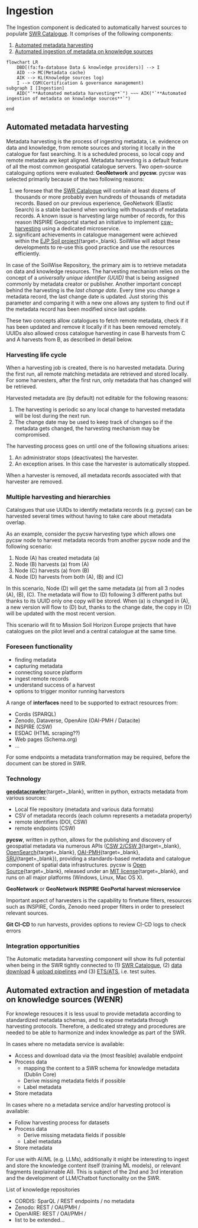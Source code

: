 #  Ingestion

The Ingestion component is dedicated to automatically harvest sources to populate [SWR Catalogue](publication.md#catalogue-server). It comprises of the following components:

1. [Automated metadata harvesting](#automated-metadata-harvesting)
2. [Automated ingestion of metadata on knowledge sources](#automated-ingestion-of-metadata-on-knowledge-sources)

``` mermaid
flowchart LR
    DBD[(fa:fa-database Data & knowledge providers)] --> I
    AID --> MC(Metadata cache)
    AIK --> KL(Knowledge sources log)
    I --> CGM(Certification & governance management)
subgraph I [Ingestion]
    AID("`**Automated metadata harvesting**`") ~~~ AIK("`**Automated ingestion of metadata on knowledge sources**`")

end
```

## Automated metadata harvesting

Metadata harvesting is the process of ingesting metadata, i.e. evidence on data and knowledge, from remote sources and storing it locally in the catalogue for fast searching. It is a scheduled process, so local copy and remote metadata are kept aligned.  Metadata harvesting is a default feature of all the most common geospatial catalogue servers.
Two open-source cataloguing options were evaluated: **GeoNetwork** and **pycsw.** pycsw was selected primarily because of the two following reasons:

1.	we foresee that the [SWR Catalogue](publication.md#catalogue-server) will contain at least dozens of thousands or more probably even hundreds of thousands of metadata records. Based on our previous experience, GeoNetwork (Elastic Search) is a stable backend when working with thousands of metadata records. A known issue is harvesting large number of records, for this reason INSPIRE Geoportal started an initiative to implement [csw-harvesting](https://github.com/GeoCat/csw-harvester) using a dedicated microservice.
2. significant achievements in catalogue management were achieved within the [EJP Soil project](https://ejpsoil.eu/){target=_blank}. SoilWise will adopt these developments to re-use this good practice and use the resources efficiently.

In case of the SoilWise Repository, the primary aim is to retrieve metadata on data and knowledge resources. The harvesting mechanism relies on the concept of a _universally unique identifier (UUID)_ that is being assigned commonly by metadata creator or publisher. Another important concept behind the harvesting is the _last change date_. Every time you change a metadata record, the last change date is updated. Just storing this parameter and comparing it with a new one allows any system to find out if the metadata record has been modified since last update.

These two concepts allow catalogues to fetch remote metadata, check if it has been updated and remove it locally if it has been removed remotely. UUIDs also allowed cross catalogue harvesting in case B harvests from C and A harvests from B, as described in detail below.

### Harvesting life cycle

When a harvesting job is created, there is no harvested metadata. During the first run, all remote matching metadata are retrieved and stored locally. For some harvesters, after the first run, only metadata that has changed will be retrieved.

Harvested metadata are (by default) not editable for the following reasons:

1. The harvesting is periodic so any local change to harvested metadata will be lost during the next run.
2. The change date may be used to keep track of changes so if the metadata gets changed, the harvesting mechanism may be compromised.

The harvesting process goes on until one of the following situations arises:

1.	An administrator stops (deactivates) the harvester.
2.	An exception arises. In this case the harvester is automatically stopped.

When a harvester is removed, all metadata records associated with that harvester are removed.

### Multiple harvesting and hierarchies

Catalogues that use UUIDs to identify metadata records (e.g. pycsw) can be harvested several times without having to take care about metadata overlap.

As an example, consider the pycsw harvesting type which allows one pycsw node to harvest metadata records from another pycsw node and the following scenario:

1.	Node (A) has created metadata (a)
2.	Node (B) harvests (a) from (A)
3.	Node (C) harvests (a) from (B)
4.	Node (D) harvests from both (A), (B) and (C)

In this scenario, Node (D) will get the same metadata (a) from all 3 nodes (A), (B), (C). The metadata will flow to (D) following 3 different paths but thanks to its UUID only one copy will be stored. When (a) is changed in (A), a new version will flow to (D) but, thanks to the change date, the copy in (D) will be updated with the most recent version.

This scenario will fit to Mission Soil Horizon Europe projects that have catalogues on the pilot level and a central catalogue at the same time.

### Foreseen functionality

- finding metadata
- capturing metadata
- connecting source platform
- ingest remote records
- understand success of a harvest
- options to trigger monitor running harvestors

A range of **interfaces** need to be supported to extract resources from:

- Cordis (SPARQL)
- Zenodo, Dataverse, OpenAire (OAI-PMH / Datacite)
- INSPIRE (CSW)
- ESDAC (HTML scraping??)
- Web pages (Schema.org)
- ...

For some endpoints a metadata transformation may be required, before the document can be stored in SWR.

### Technology

[**geodatacrawler**](https://pypi.org/project/geodatacrawler/){target=_blank}, written in python, extracts metadata from various sources:

- Local file repository (metadata and various data formats)
- CSV of metadata records (each column represents a metadata property)
- remote identifiers (DOI, CSW)
- remote endpoints (CSW)

**pycsw**, written in python, allows for the publishing and discovery of geospatial metadata via numerous APIs ([CSW 2/CSW 3](https://www.ogc.org/standard/cat/){target=_blank}, [OpenSearch](https://opensearch.org/){target=_blank}, [OAI-PMH](https://www.openarchives.org/pmh/){target=_blank}, [SRU](https://developers.exlibrisgroup.com/rosetta/integrations/standards/sru/){target=_blank}), providing a standards-based metadata and catalogue component of spatial data infrastructures. pycsw is [Open Source](https://opensource.org/){target=_blank}, released under an [MIT license](https://docs.pycsw.org/en/latest/license.html){target=_blank}, and runs on all major platforms (Windows, Linux, Mac OS X).

**GeoNetwork** or **GeoNetwork INSPIRE GeoPortal harvest microservice**

Important aspect of harvesters is the capability to finetune filters, resources such as INSPIRE, Cordis, Zenodo need proper filters in order to preselect relevant sources.

**Git CI-CD** to run harvests, provides options to review CI-CD logs to check errors

### Integration opportunities

The Automatic metadata harvesting component will show its full potential when being in the SWR tightly connected to (1) [SWR Catalogue](publication.md#catalogue-server), (2) [data download](dashboard.md#data-download--export-mu) & [upload pipelines](dashboard.md#manual-data--metadata-upload-mu) and (3) [ETS/ATS](data_processing.md#metadata-validation-etsats), i.e. test suites.

## Automated extraction and ingestion of metadata on knowledge sources (WENR)

For knowlege resouces it is less usual to provide metadata according to standardized metadata schemas, and to expose metadata through harvesting protocols. Therefore, a dedicated strategy and procedures are needed to be able to harmonize and index knowledge as part of the SWR.

In cases where no metadata service is available:
- Access and download data via the (most feasible) available endpoint
- Process data
  - mapping the content to a SWR schema for knowledge metadata (Dublin Core)
  - Derive missing metadata fields if possible
  - Label metadata
- Store metadata

In cases where no a metadata service and/or harvesting protocol is available:
- Follow harvesting process for datasets
- Process data
  - Derive missing metadata fields if possible
  - Label metadata
- Store metadata

For use with AI/ML (e.g. LLMs), additionally it might be interesting to ingest and store the knowledge content itself (training ML models), or relevant fragments (explainnable AI). This is subject of the 2nd and 3rd interation and the development of LLM/Chatbot functionality on the SWR. 

List of knowledge repositories
- CORDIS: SparQL / REST endpoints / no metadata
- Zenodo: REST / OAI/PMH /
- OpenAIRE: REST / OAI/PMH /
- list to be extended...

